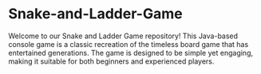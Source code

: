 # Snake-and-Ladder-Game
Welcome to our Snake and Ladder Game repository! This Java-based console game is a classic recreation of the timeless board game that has entertained generations. The game is designed to be simple yet engaging, making it suitable for both beginners and experienced players.

